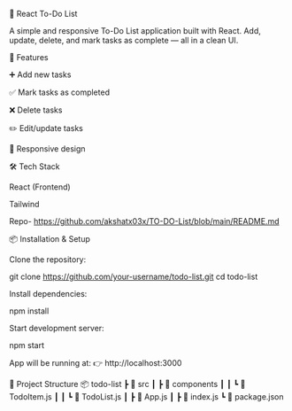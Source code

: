 📝 React To-Do List

A simple and responsive To-Do List application built with React.
Add, update, delete, and mark tasks as complete — all in a clean UI.

🚀 Features

➕ Add new tasks

✅ Mark tasks as completed

❌ Delete tasks

✏️ Edit/update tasks

📱 Responsive design

🛠️ Tech Stack

React (Frontend)

Tailwind 

Repo- https://github.com/akshatx03x/TO-DO-List/blob/main/README.md

📦 Installation & Setup

Clone the repository:

git clone https://github.com/your-username/todo-list.git
cd todo-list


Install dependencies:

npm install


Start development server:

npm start


App will be running at:
👉 http://localhost:3000

📂 Project Structure
📦 todo-list
 ┣ 📂 src
 ┃ ┣ 📂 components
 ┃ ┃ ┗ 📜 TodoItem.js
 ┃ ┃ ┗ 📜 TodoList.js
 ┃ ┣ 📜 App.js
 ┃ ┣ 📜 index.js
 ┗ 📜 package.json
